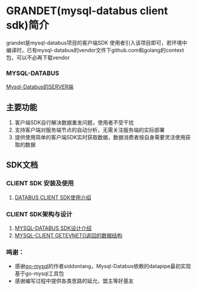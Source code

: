 # GRANDET(mysql-databus client sdk)简介

grandet是mysql-databus项目的客户端SDK
使用者引入该项目即可，若环境中编译时，已有mysql-databus的vendor文件下github.com和golang的context包，可以不必再下载vendor

### MYSQL-DATABUS

[Mysql-Databus的SERVER端](https://github.com/swordstick/mysql-databus)

## 主要功能

1. 客户端SDK自行解决数据重发问题，使用者不受干扰
2. 支持客户端对服务端节点的自动分析，无需关注服务端的实际部署
3. 提供使用简单的客户端SDK实时获取数据，数据消费者按自身需要灵活使用获取的数据


## SDK文档

### CLIENT SDK 安装及使用

1. [DATABUS CLIENT SDK使用介绍][4]

### CLIENT SDK架构与设计

1. [MYSQL-DATABUS SDK设计介绍][8]
2. [MYSQL-CLIENT GETEVNET()返回的数据结构][9]



### 鸣谢：

* 感谢[go-mysql][10]的作者siddontang，Mysql-Databus依赖的datapipe最初实现基于go-mysql工具包
* 感谢编写过程中提供各类思路的延允，盟主等好基友

[1]: https://github.com/swordstick/mysql-databus/blob/master/doc/databus_server_%E5%AE%89%E8%A3%85.md
[2]: https://github.com/swordstick/mysql-databus/blob/master/doc/%E9%85%8D%E7%BD%AE%E6%96%87%E4%BB%B6%E4%BB%8B%E7%BB%8D.md
[3]: https://github.com/swordstick/mysql-databus/blob/master/doc/%E4%BA%A4%E4%BA%92%E5%91%BD%E4%BB%A4%E4%BB%8B%E7%BB%8D.md
[4]: https://github.com/swordstick/mysql-databus/blob/master/doc/databus_client_sdk%E4%BD%BF%E7%94%A8%E4%BB%8B%E7%BB%8D.md
[5]: https://github.com/swordstick/mysql-databus/blob/master/doc/mysql-databus_%E6%9E%B6%E6%9E%84%E4%BB%8B%E7%BB%8D.md
[6]: https://github.com/swordstick/mysql-databus/blob/master/doc/mysql-databus_%E6%9C%8D%E5%8A%A1%E7%AB%AF%E9%AB%98%E5%8F%AF%E7%94%A8%E5%AE%9E%E7%8E%B0.md
[7]: https://github.com/swordstick/mysql-databus/blob/master/doc/mysql-databus_%E4%BC%A0%E8%BE%93%E6%95%B0%E6%8D%AE%E5%B0%81%E8%A3%85%E4%BB%8B%E7%BB%8D.md
[8]: https://github.com/swordstick/mysql-databus/blob/master/doc/mysql-databus_sdk%E8%AE%BE%E8%AE%A1%E4%BB%8B%E7%BB%8D.md
[9]: https://github.com/swordstick/mysql-databus/blob/master/doc/mysql-client_getevnet%E5%87%BD%E6%95%B0%E8%BF%94%E5%9B%9E%E7%9A%84%E6%95%B0%E6%8D%AE%E7%BB%93%E6%9E%84.md
[10]: https://github.com/siddontang/go-mysql
